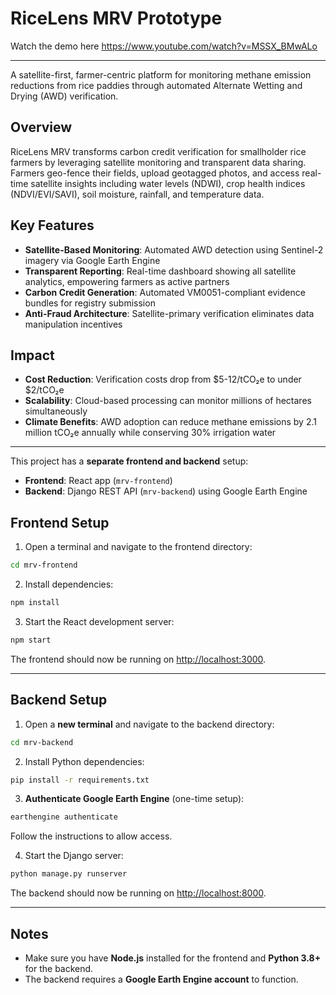 # RiceLens MRV Prototype

Watch the demo here
https://www.youtube.com/watch?v=MSSX_BMwALo

---
A satellite-first, farmer-centric platform for monitoring methane emission reductions from rice paddies through automated Alternate Wetting and Drying (AWD) verification.

## Overview

RiceLens MRV transforms carbon credit verification for smallholder rice farmers by leveraging satellite monitoring and transparent data sharing. Farmers geo-fence their fields, upload geotagged photos, and access real-time satellite insights including water levels (NDWI), crop health indices (NDVI/EVI/SAVI), soil moisture, rainfall, and temperature data.

## Key Features

- **Satellite-Based Monitoring**: Automated AWD detection using Sentinel-2 imagery via Google Earth Engine
- **Transparent Reporting**: Real-time dashboard showing all satellite analytics, empowering farmers as active partners
- **Carbon Credit Generation**: Automated VM0051-compliant evidence bundles for registry submission
- **Anti-Fraud Architecture**: Satellite-primary verification eliminates data manipulation incentives

## Impact

- **Cost Reduction**: Verification costs drop from $5-12/tCO₂e to under $2/tCO₂e
- **Scalability**: Cloud-based processing can monitor millions of hectares simultaneously  
- **Climate Benefits**: AWD adoption can reduce methane emissions by 2.1 million tCO₂e annually while conserving 30% irrigation water

---
This project has a **separate frontend and backend** setup:

* **Frontend**: React app (`mrv-frontend`)
* **Backend**: Django REST API (`mrv-backend`) using Google Earth Engine



## Frontend Setup

1. Open a terminal and navigate to the frontend directory:

```bash
cd mrv-frontend
```

2. Install dependencies:

```bash
npm install
```

3. Start the React development server:

```bash
npm start
```

The frontend should now be running on [http://localhost:3000](http://localhost:3000).

---

## Backend Setup

1. Open a **new terminal** and navigate to the backend directory:

```bash
cd mrv-backend
```

2. Install Python dependencies:

```bash
pip install -r requirements.txt
```

3. **Authenticate Google Earth Engine** (one-time setup):

```bash
earthengine authenticate
```

Follow the instructions to allow access.

4. Start the Django server:

```bash
python manage.py runserver
```

The backend should now be running on [http://localhost:8000](http://localhost:8000).

---

## Notes

* Make sure you have **Node.js** installed for the frontend and **Python 3.8+** for the backend.
* The backend requires a **Google Earth Engine account** to function.

